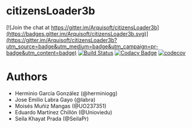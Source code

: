# citizensLoader3b

[![Join the chat at https://gitter.im/Arquisoft/citizensLoader3b](https://badges.gitter.im/Arquisoft/citizensLoader3b.svg)](https://gitter.im/Arquisoft/citizensLoader3b?utm_source=badge&utm_medium=badge&utm_campaign=pr-badge&utm_content=badge)
[![Build Status](https://travis-ci.org/Arquisoft/citizensLoader3b.svg?branch=master)](https://travis-ci.org/Arquisoft/citizensLoader3b)
[![Codacy Badge](https://api.codacy.com/project/badge/Grade/e680327c40a44a6b8378a8171066e341)](https://www.codacy.com/app/jelabra/citizensLoader3b?utm_source=github.com&utm_medium=referral&utm_content=Arquisoft/citizensLoader3b&utm_campaign=badger)
[![codecov](https://codecov.io/gh/Arquisoft/citizensLoader3b/branch/master/graph/badge.svg)](https://codecov.io/gh/Arquisoft/citizensLoader3b)



# Authors

* Herminio García González (@herminiogg)
* Jose Emilio Labra Gayo (@labra)
* Moisés Muñiz Mangas (@UO237351)
* Eduardo Martínez Chillón (@Unioviedu)
* Seila Khayat Prada (@SeilaPr)
